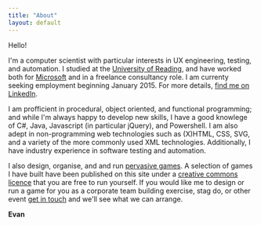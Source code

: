 ```yaml
---
title: "About"
layout: default
---
```

Hello!

I&#39;m a computer scientist with particular interests in UX engineering, testing, and automation. I studied at the [University of Reading](http://www.reading.ac.uk/), and have worked both for [Microsoft](www.microsoft.com) and in a freelance consultancy role. I am currenty seeking employment beginning January 2015. For more details, [find me on LinkedIn](https://www.linkedin.com/in/evanrwilliams).

I am profficient in procedural, object oriented, and functional programming; and while I&#39;m always happy to develop new skills, I have a good knowlege of C#, Java, Javascript (in particular jQuery), and Powershell. I am also adept in non-programming web technologies such as (X)HTML, CSS, SVG, and a variety of the more commonly used XML technologies. Additionally, I have industry experience in software testing and automation.

I also design, organise, and and run [pervasive games](/games). A selection of games I have built have been published on this site under a [creative commons licence](http://creativecommons.org/licenses/by-nc-nd/2.0/uk/) that you are free to run yourself. If you would like me to design or run a game for you as a corporate team building exercise, stag do, or other event [get in touch](mailto:evan@natcs.eu) and we&#39;ll see what we can arrange.

**Evan**

